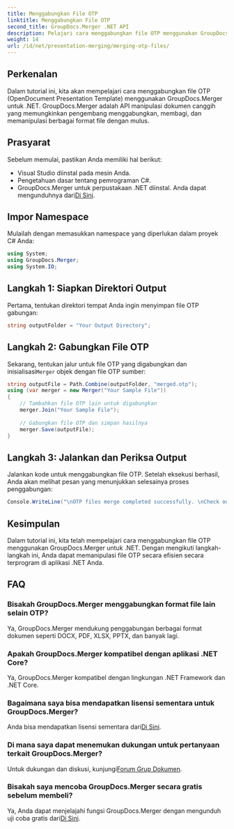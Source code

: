 ```yaml
---
title: Menggabungkan File OTP
linktitle: Menggabungkan File OTP
second_title: GroupDocs.Merger .NET API
description: Pelajari cara menggabungkan file OTP menggunakan GroupDocs.Merger untuk .NET. Panduan langkah demi langkah ini akan memandu Anda melalui prosesnya dengan lancar.
weight: 14
url: /id/net/presentation-merging/merging-otp-files/
---
```

## Perkenalan
Dalam tutorial ini, kita akan mempelajari cara menggabungkan file OTP (OpenDocument Presentation Template) menggunakan GroupDocs.Merger untuk .NET. GroupDocs.Merger adalah API manipulasi dokumen canggih yang memungkinkan pengembang menggabungkan, membagi, dan memanipulasi berbagai format file dengan mulus.
## Prasyarat
Sebelum memulai, pastikan Anda memiliki hal berikut:
- Visual Studio diinstal pada mesin Anda.
- Pengetahuan dasar tentang pemrograman C#.
-  GroupDocs.Merger untuk perpustakaan .NET diinstal. Anda dapat mengunduhnya dari[Di Sini](https://releases.groupdocs.com/merger/net/).

## Impor Namespace
Mulailah dengan memasukkan namespace yang diperlukan dalam proyek C# Anda:
```csharp
using System; 
using GroupDocs.Merger;
using System.IO;
```
## Langkah 1: Siapkan Direktori Output
Pertama, tentukan direktori tempat Anda ingin menyimpan file OTP gabungan:
```csharp
string outputFolder = "Your Output Directory";
```
## Langkah 2: Gabungkan File OTP
 Sekarang, tentukan jalur untuk file OTP yang digabungkan dan inisialisasi`Merger` objek dengan file OTP sumber:
```csharp
string outputFile = Path.Combine(outputFolder, "merged.otp");
using (var merger = new Merger("Your Sample File"))
{
    // Tambahkan file OTP lain untuk digabungkan
    merger.Join("Your Sample File");
    
    // Gabungkan file OTP dan simpan hasilnya
    merger.Save(outputFile);
}
```
## Langkah 3: Jalankan dan Periksa Output
Jalankan kode untuk menggabungkan file OTP. Setelah eksekusi berhasil, Anda akan melihat pesan yang menunjukkan selesainya proses penggabungan:
```csharp
Console.WriteLine("\nOTP files merge completed successfully. \nCheck output in {0}", outputFolder);
```

## Kesimpulan
Dalam tutorial ini, kita telah mempelajari cara menggabungkan file OTP menggunakan GroupDocs.Merger untuk .NET. Dengan mengikuti langkah-langkah ini, Anda dapat memanipulasi file OTP secara efisien secara terprogram di aplikasi .NET Anda.

## FAQ
### Bisakah GroupDocs.Merger menggabungkan format file lain selain OTP?
Ya, GroupDocs.Merger mendukung penggabungan berbagai format dokumen seperti DOCX, PDF, XLSX, PPTX, dan banyak lagi.
### Apakah GroupDocs.Merger kompatibel dengan aplikasi .NET Core?
Ya, GroupDocs.Merger kompatibel dengan lingkungan .NET Framework dan .NET Core.
### Bagaimana saya bisa mendapatkan lisensi sementara untuk GroupDocs.Merger?
 Anda bisa mendapatkan lisensi sementara dari[Di Sini](https://purchase.groupdocs.com/temporary-license/).
### Di mana saya dapat menemukan dukungan untuk pertanyaan terkait GroupDocs.Merger?
 Untuk dukungan dan diskusi, kunjungi[Forum Grup Dokumen](https://forum.groupdocs.com/c/merger/32).
### Bisakah saya mencoba GroupDocs.Merger secara gratis sebelum membeli?
 Ya, Anda dapat menjelajahi fungsi GroupDocs.Merger dengan mengunduh uji coba gratis dari[Di Sini](https://releases.groupdocs.com/).